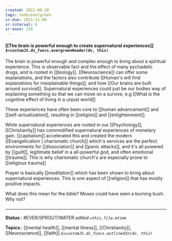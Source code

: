 ```yaml
---
created: 2021-06-28
tags: node/evergreen
sr-due: 2021-11-08
sr-interval: 6
sr-ease: 230
---
```


#### [[The brain is powerful enough to create supernatural experiences]] `$=customJS.dv_funcs.evergreenHeader(dv, this)`

The brain is powerful enough and complex enough to bring about a spiritual experience. This is observable fact and the effect of many pychadelic drugs, and is rooted in [[biology]]. [[Neuroscience]] can offer some explanations, and the factors also contribute [[Human's will find explanations for inexplainable things]], and how [[Our brains are built around survival]]. Supernatural experiences could just be our bodies way of explaining something so that we can move on a survive, e.g [[What is the cognitive effect of living in a unjust world]]

These experiences have often been core to [[human advancement]] and [[self-actualization]], resulting in [[religion]] and [[enlightenment]].

While supernatural experiences are rooted in our [[Psychology]], [[Christianity]] has commodified supernatural experiences of monetary gain. [[capitalism]] accelerated this and created the modern [[Evangelicalism | charismatic church]] which's services are the perfect environments for [[dissociation]] and [[panic attacks]], and it's all powered by [[guilt]], legitimate belief in a all-powerful god, and often emotional [[trauma]]. This is why charismatic church's are especially prone to [[religious trauma]]

Prayer is basically [[meditation]] which has been shown to bring about supernatural experiences. This is one aspect of [[religion]] that has mostly positive impacts.

What does this mean for the bible? Moses could have seen a burning bush. Why not? 

### <hr class="footnote"/>

**Status**:: #EVER/SPROUT/WATER 
*edited `=this.file.mtime`*

**Topics**:: [[mental health]], [[mental illness]], [[Christianity]], [[Neuroscience]], [[faith]]
*`$=customJS.dv_funcs.outlinedIn(dv, this)`*

